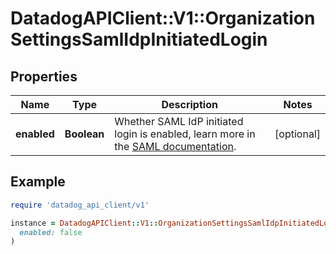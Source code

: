# DatadogAPIClient::V1::OrganizationSettingsSamlIdpInitiatedLogin

## Properties

| Name | Type | Description | Notes |
| ---- | ---- | ----------- | ----- |
| **enabled** | **Boolean** | Whether SAML IdP initiated login is enabled, learn more in the [SAML documentation](https://docs.datadoghq.com/account_management/saml/#idp-initiated-login). | [optional] |

## Example

```ruby
require 'datadog_api_client/v1'

instance = DatadogAPIClient::V1::OrganizationSettingsSamlIdpInitiatedLogin.new(
  enabled: false
)
```


